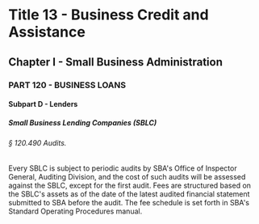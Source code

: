 
# Title 13 - Business Credit and Assistance
## Chapter I - Small Business Administration
### PART 120 - BUSINESS LOANS
#### Subpart D - Lenders
##### Small Business Lending Companies (SBLC)
###### § 120.490 Audits.

Every SBLC is subject to periodic audits by SBA's Office of Inspector General, Auditing Division, and the cost of such audits will be assessed against the SBLC, except for the first audit. Fees are structured based on the SBLC's assets as of the date of the latest audited financial statement submitted to SBA before the audit. The fee schedule is set forth in SBA's Standard Operating Procedures manual.
